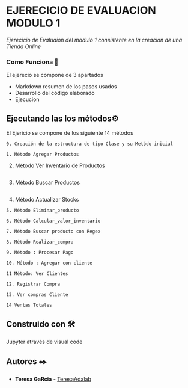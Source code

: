 # EJERECICIO DE EVALUACION MODULO 1

_Ejerecicio de Evaluaion del modulo 1 consistente en la creacion de una Tienda Online_

### Como Funciona 🔧

El ejerecio se compone de 3 apartados
* Markdown resumen de los pasos usados
* Desarrollo del código elaborado
* Ejecucion


## Ejecutando las los métodos⚙️

El Ejericio se compone de los siguiente 14 métodos

```
0. Creación de la estructura de tipo Clase y su Metódo inicial
```

```
1. Método Agregar Productos

```
2. Método Ver Inventario de Productos
```
```
3. Método Buscar Productos
```

```
4. Método Actualizar Stocks

```
5. Método Eliminar_producto
```

```
6. Método Calcular_valor_inventario
```
```
7. Método Buscar producto con Regex
```

```
8. Método Realizar_compra
```
```
9. Método : Procesar Pago
```
```
10. Método : Agregar con cliente
```
```
11 Método: Ver Clientes
```
```
12. Registrar Compra
```

```
13. Ver compras Cliente
```
```
14 Ventas Totales
```


## Construido con 🛠️

Jupyter através de visual code


## Autores ✒️


* **Teresa GaRcia**  - [TeresaAdalab](https://github.com/TeresaAdabak)


